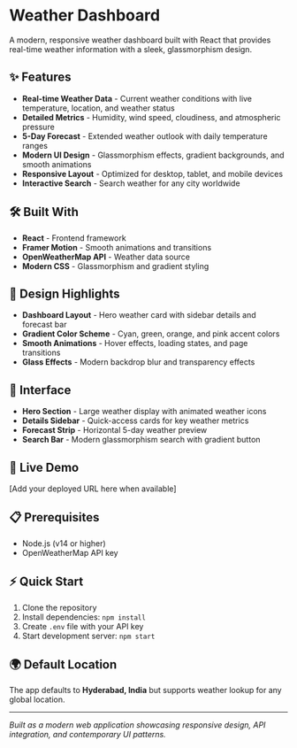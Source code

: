 # Weather Dashboard

A modern, responsive weather dashboard built with React that provides real-time weather information with a sleek, glassmorphism design.

## ✨ Features

- **Real-time Weather Data** - Current weather conditions with live temperature, location, and weather status
- **Detailed Metrics** - Humidity, wind speed, cloudiness, and atmospheric pressure
- **5-Day Forecast** - Extended weather outlook with daily temperature ranges
- **Modern UI Design** - Glassmorphism effects, gradient backgrounds, and smooth animations
- **Responsive Layout** - Optimized for desktop, tablet, and mobile devices
- **Interactive Search** - Search weather for any city worldwide

## 🛠️ Built With

- **React** - Frontend framework
- **Framer Motion** - Smooth animations and transitions
- **OpenWeatherMap API** - Weather data source
- **Modern CSS** - Glassmorphism and gradient styling

## 🎨 Design Highlights

- **Dashboard Layout** - Hero weather card with sidebar details and forecast bar
- **Gradient Color Scheme** - Cyan, green, orange, and pink accent colors
- **Smooth Animations** - Hover effects, loading states, and page transitions
- **Glass Effects** - Modern backdrop blur and transparency effects

## 📱 Interface

- **Hero Section** - Large weather display with animated weather icons
- **Details Sidebar** - Quick-access cards for key weather metrics
- **Forecast Strip** - Horizontal 5-day weather preview
- **Search Bar** - Modern glassmorphism search with gradient button

## 🚀 Live Demo

[Add your deployed URL here when available]

## 📋 Prerequisites

- Node.js (v14 or higher)
- OpenWeatherMap API key

## ⚡ Quick Start

1. Clone the repository
2. Install dependencies: `npm install`
3. Create `.env` file with your API key
4. Start development server: `npm start`

## 🌍 Default Location

The app defaults to **Hyderabad, India** but supports weather lookup for any global location.

---

*Built as a modern web application showcasing responsive design, API integration, and contemporary UI patterns.*
